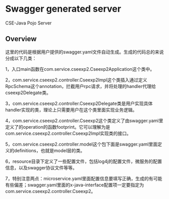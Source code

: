 # Swagger generated server

CSE-Java Pojo Server


## Overview
这里的代码是根据用户提供的swagger.yaml文件自动生成。生成的代码总的来说分成以下几类：

1，入口main函数在com.service.cseexp2.Cseexp2Application这个类中。

2，com.service.cseexp2.controller.Cseexp2Impl这个类插入通过定义RpcSchema这个annotation，拦截用户rpc请求，并将处理的handler代理给cseexp2Delegate类。

3，com.service.cseexp2.controller.Cseexp2Delegate类是用户实现具体handler实现的类，理论上只需要用户在这个类里面实现业务逻辑。

4，com.service.cseexp2.controller.Cseexp2这个类定义了由swagger.yaml里定义了的operation的函数footprint。它可以理解为是com.service.cseexp2.controller.Cseexp2Impl实现类的接口。

5，com.service.cseexp2.controller.model这个包下面是swagger.yaml里面定义的definitions，也就是model层的类。

6，resource目录下定义了一些配置文件，包括log4j的配置文件，微服务的配置信息，以及swagger协议文件等等。

7，特别注意两点：microservice.yaml里面配置信息要填写正确，生成的有可能有些偏差；swagger.yaml里面的x-java-interface配置项一定要指定为com.service.cseexp2.controller.Cseexp2。